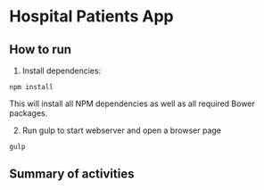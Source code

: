 # Hospital Patients App

## How to run

1) Install dependencies:

``` npm install ```

This will install all NPM dependencies as well as all required Bower packages.

2) Run gulp to start webserver and open a browser page

``` gulp ```

## Summary of activities


